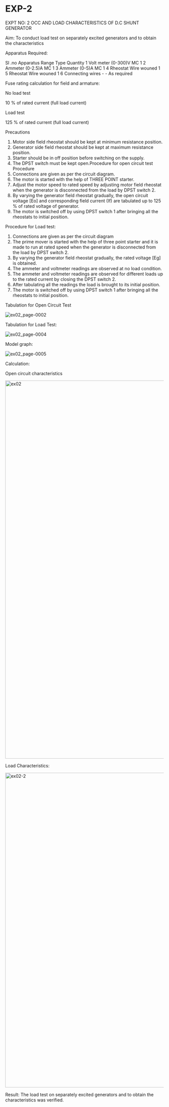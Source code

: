 # EXP-2
EXPT NO: 2 OCC AND LOAD CHARACTERISTICS OF D.C SHUNT GENERATOR

Aim:
To conduct load test on separately excited generators and to obtain the characteristics

Apparatus Required:

Sl .no	Apparatus	Range	Type	Quantity
1	Volt meter	(0-300)V	MC	1
2	Ammeter	(0-2.5)A	MC	1
3	Ammeter	(0-5)A	MC	1
4	Rheostat		Wire wouned	1
5	Rheostat		Wire wouned	1
6	Connecting wires	-	-	As required

Fuse rating calculation for field and armature:

No load test

10 % of rated current (full load current)

Load test

125 % of rated current (full load current)

Precautions

1.   Motor side field rheostat should be kept at minimum resistance position.
2.   Generator side field rheostat should be kept at maximum resistance position.
3.   Starter should be in off position before switching on the supply.
4.   The DPST switch must be kept open.Procedure for open circuit test
Procedure
1.   Connections are given as per the circuit diagram.
2.   The motor is started with the help of THREE POINT starter.
3.   Adjust the motor speed to rated speed by adjusting motor field rheostat when the generator is disconnected from the load by DPST switch 2.
4.   By  varying  the  generator  field  rheostat  gradually,  the  open  circuit  voltage  [Eo]  and corresponding field current (If) are tabulated up to 125 % of rated voltage of generator.
5.   The motor is switched off by using DPST switch 1 after bringing all the rheostats to initial position.

Procedure for Load test:

1.   Connections are given as per the circuit diagram
2.   The prime mover is started with the help of three point starter and it is made to run at rated speed when the generator is disconnected from the load by DPST switch 2.
3.   By varying the generator field rheostat gradually, the rated voltage [Eg] is obtained.
4.   The ammeter and voltmeter readings are observed at no load condition.
5.   The ammeter and voltmeter readings are observed for different loads up to the rated current by closing the DPST switch 2.
6.   After tabulating all the readings the load is brought to its initial position.
7.   The motor is switched off by using DPST switch 1 after bringing all the rheostats to initial position.

Tabulation for Open Circuit Test

![ex02_page-0002](https://github.com/user-attachments/assets/2a196c15-2b9c-4d47-b409-0a13c9326988)


Tabulation for Load Test:

![ex02_page-0004](https://github.com/user-attachments/assets/222be347-a118-45f5-962d-4914e5ecd88c)


Model graph:

![ex02_page-0005](https://github.com/user-attachments/assets/14fc6c4e-1c68-4314-841a-1e7011f38bd0)


Calculation: 


Open circuit characteristics

<img width="1920" height="1200" alt="ex02" src="https://github.com/user-attachments/assets/c7183829-0ae7-47df-87ff-e8fbac72b039" />


  
Load Characteristics:

<img width="1919" height="999" alt="ex02-2" src="https://github.com/user-attachments/assets/220f9b32-6bae-4fe0-a130-15197aad6a83" />

 
Result:
The load test on separately excited generators and to obtain the characteristics was verified.
